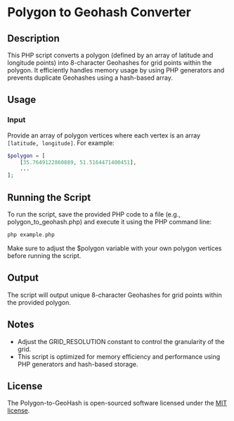 # Polygon to Geohash Converter

## Description

This PHP script converts a polygon (defined by an array of latitude and longitude points) into 8-character Geohashes for grid points within the polygon. It efficiently handles memory usage by using PHP generators and prevents duplicate Geohashes using a hash-based array.

## Usage

### Input

Provide an array of polygon vertices where each vertex is an array `[latitude, longitude]`. For example:

```php
$polygon = [
    [35.7649122860889, 51.5164471400451],
    ...
];
 ```

## Running the Script
To run the script, save the provided PHP code to a file (e.g., polygon_to_geohash.php) and execute it using the PHP command line:
```php
php example.php
```
Make sure to adjust the $polygon variable with your own polygon vertices before running the script.

## Output
The script will output unique 8-character Geohashes for grid points within the provided polygon.

## Notes
* Adjust the GRID_RESOLUTION constant to control the granularity of the grid.
* This script is optimized for memory efficiency and performance using PHP generators and hash-based storage.

## License

The Polygon-to-GeoHash is open-sourced software licensed under the [MIT license](https://opensource.org/licenses/MIT).
